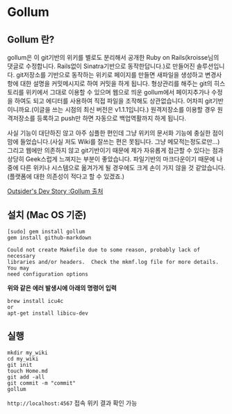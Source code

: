 # Gollum

## Gollum 란?

gollum은 이 git기반의 위키를 별로도 분리해서 공개한 Ruby on Rails(kroisse님의 댓글로 수정합니다. Rails없이 Sinatra기반으로 동작한답니다.)로 만들어진 솔루션입니다. git저장소를 기반으로 동작하는 위키로 페이지를 만들면 새파일을 생성하고 변경사항에 대한 설명을 커밋메시지로 하여 커밋을 하게 됩니다. 형상관리를 해주는 git의 히스토리를 위키에서 그대로 이용할 수 있으며 웹으로 띄운 gollum에서 페이지추가나 수정을 하여도 되고 에디터를 사용하여 직접 파일을 조작해도 상관없습니다. 어차피 git기반이니까요.(이글을 쓰는 시점의 최신 버전은 v1.1.1입니다.) 원격저장소를 이용할 경우 원격저장소를 등록하고 push만 하면 자동으로 백업역활까지 하게 됩니다.

사실 기능이 대단하진 않고 아주 심플한 편인데 그냥 위키의 문서화 기능에 충실한 점이 맘에 들었습니다.(사실 저도 Wiki를 잘쓰는 편은 못됩니다. 그냥 메모적는정도로만...) 그리고 웹에만 의존하지 않고 git기반이기 때문에 제가 자유롭게 접근할 수 있다는 점과 상당히 Geek스럽게 느껴지는 부분이 좋았습니다. 파일기반의 마크다운이기 때문에 나중에 다른 위키나 시스템으로 옮겨가게 될 경우에도 크게 손이 가지 않을 것 같았습니다.(플랫폼에 대한 의존성이 적다고 할 수 있겠죠.)

[Outsider's Dev Story :Gollum 출처](https://blog.outsider.ne.kr/579)

## 설치 (Mac OS 기준)

```
[sudo] gem install gollum
gem install github-markdown
```

```
Could not create Makefile due to some reason, probably lack of necessary
libraries and/or headers.  Check the mkmf.log file for more details.  You may
need configuration options
```
**위와 같은 에러 발생시에 아래의 명령어 입력**

```
brew install icu4c
or
apt-get install libicu-dev
```

## 실행
```
mkdir my_wiki
cd my_wiki
git init
touch Home.md
git add -all
git commit -m "commit"
gollum
```
`http://localhost:4567` 접속 위키 결과 확인 가능

